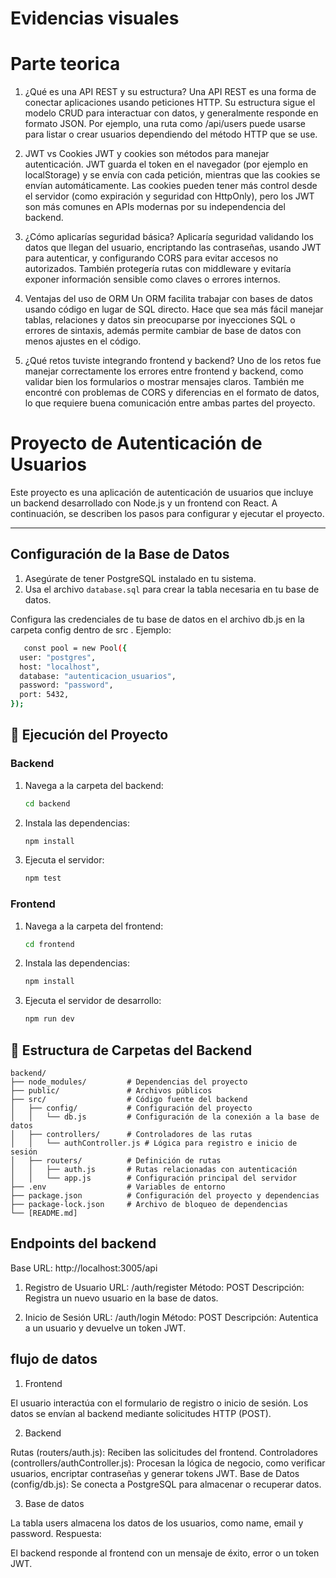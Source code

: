 # Evidencias visuales


# Parte teorica
1. ¿Qué es una API REST y su estructura?
Una API REST es una forma de conectar aplicaciones usando peticiones HTTP. Su estructura sigue el modelo CRUD para interactuar con datos, y generalmente responde en formato JSON. Por ejemplo, una ruta como /api/users puede usarse para listar o crear usuarios dependiendo del método HTTP que se use.

2. JWT vs Cookies
JWT y cookies son métodos para manejar autenticación. JWT guarda el token en el navegador (por ejemplo en localStorage) y se envía con cada petición, mientras que las cookies se envían automáticamente. Las cookies pueden tener más control desde el servidor (como expiración y seguridad con HttpOnly), pero los JWT son más comunes en APIs modernas por su independencia del backend.

3. ¿Cómo aplicarías seguridad básica?
Aplicaría seguridad validando los datos que llegan del usuario, encriptando las contraseñas, usando JWT para autenticar, y configurando CORS para evitar accesos no autorizados. También protegería rutas con middleware y evitaría exponer información sensible como claves o errores internos.

4. Ventajas del uso de ORM
Un ORM facilita trabajar con bases de datos usando código en lugar de SQL directo. Hace que sea más fácil manejar tablas, relaciones y datos sin preocuparse por inyecciones SQL o errores de sintaxis, además permite cambiar de base de datos con menos ajustes en el código.

5. ¿Qué retos tuviste integrando frontend y backend?
Uno de los retos fue manejar correctamente los errores entre frontend y backend, como validar bien los formularios o mostrar mensajes claros. También me encontré con problemas de CORS y diferencias en el formato de datos, lo que requiere buena comunicación entre ambas partes del proyecto.

# Proyecto de Autenticación de Usuarios

Este proyecto es una aplicación de autenticación de usuarios que incluye un backend desarrollado con Node.js y un frontend con React. A continuación, se describen los pasos para configurar y ejecutar el proyecto.

---

## Configuración de la Base de Datos

1. Asegúrate de tener PostgreSQL instalado en tu sistema.
2. Usa el archivo `database.sql` para crear la tabla necesaria en tu base de datos. 

Configura las credenciales de tu base de datos en el archivo db.js en la carpeta config dentro de src . Ejemplo:

```bash
   const pool = new Pool({
  user: "postgres",
  host: "localhost",
  database: "autenticacion_usuarios",
  password: "password",
  port: 5432,
});
   ```
## 🚀 Ejecución del Proyecto

### Backend

1. Navega a la carpeta del backend:
   ```bash
   cd backend
   ```

2. Instala las dependencias:
   ```bash
   npm install
   ```

3. Ejecuta el servidor:
   ```bash
   npm test
   ```

### Frontend

1. Navega a la carpeta del frontend:
   ```bash
   cd frontend
   ```

2. Instala las dependencias:
   ```bash
   npm install
   ```

3. Ejecuta el servidor de desarrollo:
   ```bash
   npm run dev
   ```

## 📂 Estructura de Carpetas del Backend

```plaintext
backend/
├── node_modules/         # Dependencias del proyecto
├── public/               # Archivos públicos
├── src/                  # Código fuente del backend
│   ├── config/           # Configuración del proyecto
│   │   └── db.js         # Configuración de la conexión a la base de datos
│   ├── controllers/      # Controladores de las rutas
│   │   └── authController.js # Lógica para registro e inicio de sesión
│   ├── routers/          # Definición de rutas
│   │   ├── auth.js       # Rutas relacionadas con autenticación
│   │   └── app.js        # Configuración principal del servidor
├── .env                  # Variables de entorno
├── package.json          # Configuración del proyecto y dependencias
├── package-lock.json     # Archivo de bloqueo de dependencias
└── [README.md]  
```

## Endpoints del backend
Base URL: http://localhost:3005/api
1. Registro de Usuario
URL: /auth/register
Método: POST
Descripción: Registra un nuevo usuario en la base de datos.

2. Inicio de Sesión
URL: /auth/login
Método: POST
Descripción: Autentica a un usuario y devuelve un token JWT.

## flujo de datos
1. Frontend

El usuario interactúa con el formulario de registro o inicio de sesión.
Los datos se envían al backend mediante solicitudes HTTP (POST).

2. Backend

Rutas (routers/auth.js): Reciben las solicitudes del frontend.
Controladores (controllers/authController.js): Procesan la lógica de negocio, como verificar usuarios, encriptar contraseñas y generar tokens JWT.
Base de Datos (config/db.js): Se conecta a PostgreSQL para almacenar o recuperar datos.

3. Base de datos

La tabla users almacena los datos de los usuarios, como name, email y password.
Respuesta:

El backend responde al frontend con un mensaje de éxito, error o un token JWT.